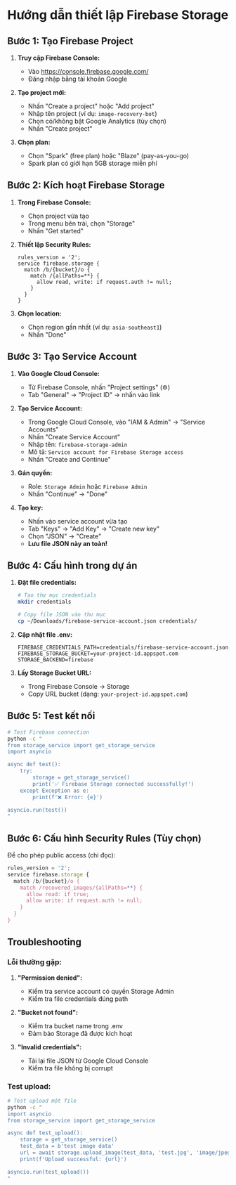 # Hướng dẫn thiết lập Firebase Storage

## Bước 1: Tạo Firebase Project

1. **Truy cập Firebase Console:**
   - Vào https://console.firebase.google.com/
   - Đăng nhập bằng tài khoản Google

2. **Tạo project mới:**
   - Nhấn "Create a project" hoặc "Add project"
   - Nhập tên project (ví dụ: `image-recovery-bot`)
   - Chọn có/không bật Google Analytics (tùy chọn)
   - Nhấn "Create project"

3. **Chọn plan:**
   - Chọn "Spark" (free plan) hoặc "Blaze" (pay-as-you-go)
   - Spark plan có giới hạn 5GB storage miễn phí

## Bước 2: Kích hoạt Firebase Storage

1. **Trong Firebase Console:**
   - Chọn project vừa tạo
   - Trong menu bên trái, chọn "Storage"
   - Nhấn "Get started"

2. **Thiết lập Security Rules:**
   ```
   rules_version = '2';
   service firebase.storage {
     match /b/{bucket}/o {
       match /{allPaths=**} {
         allow read, write: if request.auth != null;
       }
     }
   }
   ```

3. **Chọn location:**
   - Chọn region gần nhất (ví dụ: `asia-southeast1`)
   - Nhấn "Done"

## Bước 3: Tạo Service Account

1. **Vào Google Cloud Console:**
   - Từ Firebase Console, nhấn "Project settings" (⚙️)
   - Tab "General" → "Project ID" → nhấn vào link

2. **Tạo Service Account:**
   - Trong Google Cloud Console, vào "IAM & Admin" → "Service Accounts"
   - Nhấn "Create Service Account"
   - Nhập tên: `firebase-storage-admin`
   - Mô tả: `Service account for Firebase Storage access`
   - Nhấn "Create and Continue"

3. **Gán quyền:**
   - Role: `Storage Admin` hoặc `Firebase Admin`
   - Nhấn "Continue" → "Done"

4. **Tạo key:**
   - Nhấn vào service account vừa tạo
   - Tab "Keys" → "Add Key" → "Create new key"
   - Chọn "JSON" → "Create"
   - **Lưu file JSON này an toàn!**

## Bước 4: Cấu hình trong dự án

1. **Đặt file credentials:**
   ```bash
   # Tạo thư mục credentials
   mkdir credentials
   
   # Copy file JSON vào thư mục
   cp ~/Downloads/firebase-service-account.json credentials/
   ```

2. **Cập nhật file .env:**
   ```env
   FIREBASE_CREDENTIALS_PATH=credentials/firebase-service-account.json
   FIREBASE_STORAGE_BUCKET=your-project-id.appspot.com
   STORAGE_BACKEND=firebase
   ```

3. **Lấy Storage Bucket URL:**
   - Trong Firebase Console → Storage
   - Copy URL bucket (dạng: `your-project-id.appspot.com`)

## Bước 5: Test kết nối

```bash
# Test Firebase connection
python -c "
from storage_service import get_storage_service
import asyncio

async def test():
    try:
        storage = get_storage_service()
        print('✅ Firebase Storage connected successfully!')
    except Exception as e:
        print(f'❌ Error: {e}')

asyncio.run(test())
"
```

## Bước 6: Cấu hình Security Rules (Tùy chọn)

Để cho phép public access (chỉ đọc):

```javascript
rules_version = '2';
service firebase.storage {
  match /b/{bucket}/o {
    match /recovered_images/{allPaths=**} {
      allow read: if true;
      allow write: if request.auth != null;
    }
  }
}
```

## Troubleshooting

### Lỗi thường gặp:

1. **"Permission denied":**
   - Kiểm tra service account có quyền Storage Admin
   - Kiểm tra file credentials đúng path

2. **"Bucket not found":**
   - Kiểm tra bucket name trong .env
   - Đảm bảo Storage đã được kích hoạt

3. **"Invalid credentials":**
   - Tải lại file JSON từ Google Cloud Console
   - Kiểm tra file không bị corrupt

### Test upload:

```bash
# Test upload một file
python -c "
import asyncio
from storage_service import get_storage_service

async def test_upload():
    storage = get_storage_service()
    test_data = b'test image data'
    url = await storage.upload_image(test_data, 'test.jpg', 'image/jpeg')
    print(f'Upload successful: {url}')

asyncio.run(test_upload())
"
```
